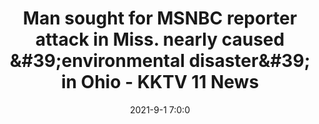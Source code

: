 ---
"title": "Man sought for MSNBC reporter attack in Miss. nearly caused &amp;#39;environmental disaster&amp;#39; in Ohio - KKTV 11 News"
"date": "2021-9-1 7:0:0"
"feed_name": "GOOGLENEWS"
"feed_website": "https://news.google.com/search?q=drilling%2Bincident&hl=en-US&gl=US&ceid=US:en"
"feed_rss": "https://news.google.com/rss/search?q=drilling%2Bincident&hl=en-US&gl=US&ceid=US:en"
"link": "https://www.kktv.com/2021/09/01/man-sought-msnbc-reporter-attack-miss-nearly-caused-environmental-disaster-ohio/"
"file": "_posts/2021-9-1-7-0-0_GOOGLENEWS_7797eba6c804b37e15323be5e76d6ba8892c4d9d.md"
"accident": "1"
"drilling": "1"
"dead": "0"
"injured": "0"
---
